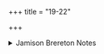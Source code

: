 +++
title = "19-22"

+++

<details><summary>Jamison Brereton Notes</summary>

See published introduction. for my general interpr. of these verses.
</details>

